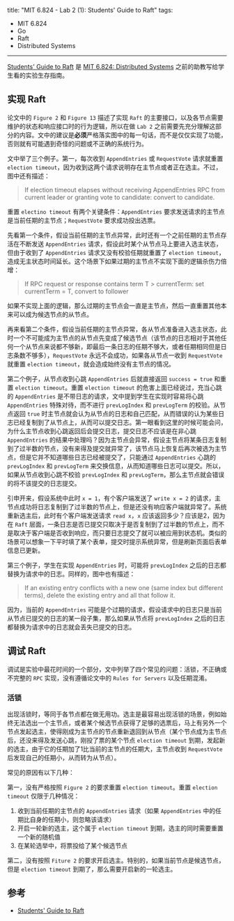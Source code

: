 title: "MIT 6.824 - Lab 2 (1): Students' Guide to Raft"
tags:
- MIT 6.824
- Go
- Raft
- Distributed Systems
---

[Students' Guide to Raft](https://thesquareplanet.com/blog/students-guide-to-raft/) 是 [MIT 6.824: Distributed Systems](https://pdos.csail.mit.edu/6.824/) 之前的助教写给学生看的实验生存指南。

## 实现 Raft
论文中的 `Figure 2` 和 `Figure 13` 描述了实现 `Raft` 的主要接口，以及各节点需要维护的状态和响应接口时的行为逻辑，所以在做 `Lab 2` 之前需要先充分理解这部分的内容。文中的建议是**必须**严格落实图中的每一句话，而不是仅仅实现了功能，否则就有可能遇到奇怪的问题或不正确的系统行为。

文中举了三个例子。第一，每次收到 `AppendEntries` 或 `RequestVote` 请求就重置 `election timeout`，因为收到这两个请求说明存在主节点或者正在选主。不过，图中还有描述：

> If election timeout elapses without receiving AppendEntries RPC from current leader or granting vote to candidate: convert to candidate.

重置 `electino timeout` 有两个关键条件：`AppendEntries` 要求发送请求的主节点是当前任期的主节点；`RequestVote` 要求成功投出选票。

先看第一个条件，假设当前任期的主节点异常，此时还有一个之前任期的主节点存活在不断发送 `AppendEntries` 请求，假设此时某个从节点马上要进入选主状态，但由于收到了 `AppendEntries` 请求又没有校验任期就重置了 `election timeout`，造成无主状态时间延长。这个场景下如果过期的主节点不实现下面的逻辑杀伤力倍增：

> If RPC request or response contains term T > currentTerm: set currentTerm = T, convert to follower

如果不实现上面的逻辑，那么过期的主节点会一直是主节点，然后一直重置其他本来可以成为候选节点的从节点。

再来看第二个条件，假设当前任期的主节点异常，各从节点准备进入选主状态，此时一个不可能成为主节点的从节点先变成了候选节点（该节点的日志相对于其他任何一个从节点来说都不够新，即最后一条日志的任期不够大，或者任期相同但是日志条数不够多），`RequestVote` 永远不会成功，如果各从节点一收到 `RequestVote` 就重置 `election timeout`，就会造成始终没有主节点的情况。

第二个例子，从节点收到心跳 `AppendEntries` 后就直接返回 `success = true` 和重置 `election timeout`。重置 `election timeout` 的危害上面已经说过，充当心跳的 `AppendEntries` 是不带日志的请求，文中提到学生在实现时容易将心跳 `AppendEntries` 特殊对待，而不进行 `prevLogIndex` 和 `prevLogTerm` 的校验。从节点返回 `true` 时主节点就会认为从节点的日志和自己匹配，从而错误的认为某些日志已经复制到了从节点上，从而可以提交日志。第一眼看到这里的时候可能会问，为什么主节点收到心跳返回后会提交日志，提交日志不应该是在非心跳 `AppendEntries` 的结果中处理吗？因为主节点会异常，假设主节点将某条日志复制到了过半数的节点，没有来得及提交就异常了，该节点马上恢复后再次被选为主节点，但是它并不知道哪些日志已经被提交了，只能通过 `AppendEntries` 心跳的 `prevLogIndex` 和 `prevLogTerm` 来交换信息，从而知道哪些日志可以提交。所以，如果从节点收到心跳不校验 `prevLogIndex` 和 `prevLogTerm`，那么主节点就会错误的将不该提交的日志提交。

引申开来，假设系统中此时 `x = 1`，有个客户端发送了 `write x = 2` 的请求，主节点成功将日志复制到了过半数的节点上，但是还没有响应客户端就异常了。系统重新选主后，此时有个客户端发送请求 `read x`，`x` 应该返回多少？应该是2，因为在 `Raft` 层面，一条日志是否已提交只取决于是否复制到了过半数的节点上，而不是取决于客户端是否收到响应，而只要日志提交了就可以被应用到状态机。类似的场景可以想象一下平时填了某个表单，提交时提示系统异常，但是刷新页面后表单信息已更新。

第三个例子，学生在实现 `AppendEntries` 时，可能将 `prevLogIndex` 之后的日志都替换为请求中的日志。同样的，图中也有描述：

> If an existing entry conflicts with a new one (same index but different terms), delete the existing entry and all that follow it.

因为，当前的 `AppendEntries` 可能是个过期的请求，假设请求中的日志只是当前从节点已提交的日志的某一段子集，那么如果从节点将 `prevLogIndex` 之后的日志都替换为请求中的日志就会丢失已提交的日志。

## 调试 Raft
调试是实验中最花时间的一个部分，文中列举了四个常见的问题：活锁，不正确或不完整的 `RPC` 实现，没有遵循论文中的 `Rules for Servers` 以及任期混淆。

### 活锁
出现活锁时，等同于各节点都在做无用功。选主是最容易出现活锁的场景，例如始终无法选出一个主节点，或者某个候选节点获得了足够的选票后，马上有另外一个节点发起选主，使得刚成为主节点的节点重新退回到从节点（某个节点成为主节点后，还没来得及发送心跳，刚投了票的某个节点 `election timeout` 到期，发起新的选主，由于它的任期加了1比当前的主节点的任期大，主节点收到 `RequestVote` 后发现自己的任期小，从而转为从节点）。

常见的原因有以下几种：

第一，没有严格按照 `Figure 2` 的要求重置 `election timeout`。重置 `election timeout` 仅限于几种情况：

1. 收到当前任期的主节点的 `AppendEntries` 请求（如果 `AppendEntries` 中的任期比自身的任期小，则忽略该请求）
2. 开启一轮新的选主，这个属于 `election timeout` 到期，选主的同时需要重置一个新的随机值
3. 在某轮选举中，将票投给了某个候选节点

第二，没有按照 `Fiture 2` 的要求开启选主。特别的，如果当前节点是候选节点，但是 `election timeout` 到期了，那么需要开启新的一轮选主。

## 参考

* [Students' Guide to Raft](https://thesquareplanet.com/blog/students-guide-to-raft/)